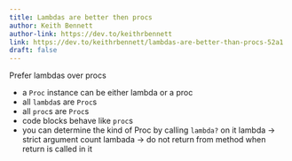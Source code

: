 ```yaml
---
title: Lambdas are better then procs
author: Keith Bennett
author-link: https://dev.to/keithrbennett
link: https://dev.to/keithrbennett/lambdas-are-better-than-procs-52a1
draft: false
---
```


Prefer lambdas over procs
-   a `Proc` instance can be either lambda or a proc
-   all `lambda`s are `Proc`s
-   all `proc`s are `Proc`s
-   code blocks behave like `proc`s
-   you can determine the kind of Proc by calling `lambda?` on it
lambda -> strict argument count
lambada -> do not return from method when return is called in it
